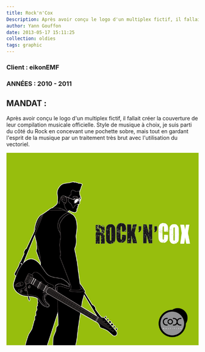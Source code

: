 ```yaml
---
title: Rock'n'Cox
Description: Après avoir conçu le logo d'un multiplex fictif, il fallait créer la couverture de leur compilation musicale officielle.
author: Yann Gouffon
date: 2013-05-17 15:11:25
collection: oldies
tags: graphic
---
```


### Client : eikonEMF
### ANNÉES : 2010 - 2011

## MANDAT :

Après avoir conçu le logo d'un multiplex fictif, il fallait créer la couverture de leur compilation musicale officielle. Style de musique à choix, je suis parti du côté du Rock en concevant une pochette sobre, mais tout en gardant l'esprit de la musique par un traitement très brut avec l'utilisation du vectoriel. 

![Rock'n'Cox](/img/images/rockncox.jpg.jpg)

